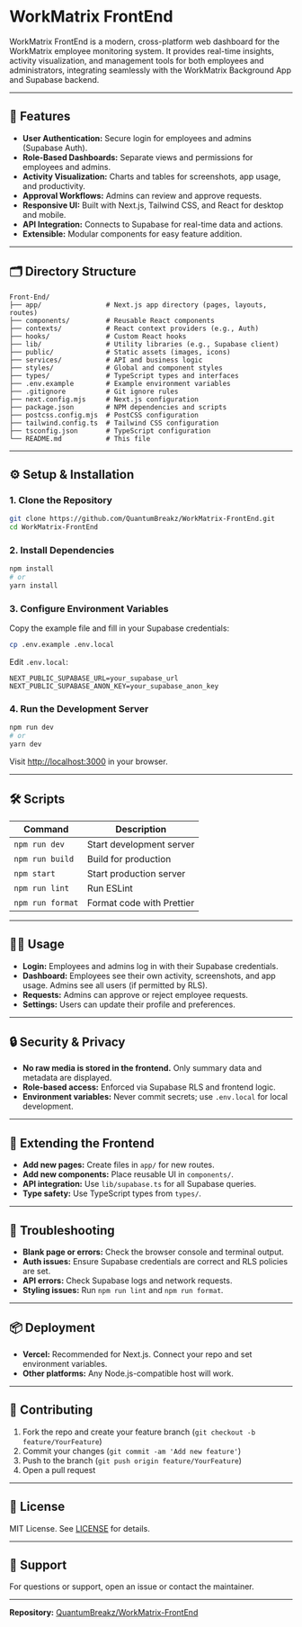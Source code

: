 # WorkMatrix FrontEnd

WorkMatrix FrontEnd is a modern, cross-platform web dashboard for the WorkMatrix employee monitoring system. It provides real-time insights, activity visualization, and management tools for both employees and administrators, integrating seamlessly with the WorkMatrix Background App and Supabase backend.

---

## 🚀 Features

- **User Authentication:** Secure login for employees and admins (Supabase Auth).
- **Role-Based Dashboards:** Separate views and permissions for employees and admins.
- **Activity Visualization:** Charts and tables for screenshots, app usage, and productivity.
- **Approval Workflows:** Admins can review and approve requests.
- **Responsive UI:** Built with Next.js, Tailwind CSS, and React for desktop and mobile.
- **API Integration:** Connects to Supabase for real-time data and actions.
- **Extensible:** Modular components for easy feature addition.

---

## 🗂️ Directory Structure

```
Front-End/
├── app/                # Next.js app directory (pages, layouts, routes)
├── components/         # Reusable React components
├── contexts/           # React context providers (e.g., Auth)
├── hooks/              # Custom React hooks
├── lib/                # Utility libraries (e.g., Supabase client)
├── public/             # Static assets (images, icons)
├── services/           # API and business logic
├── styles/             # Global and component styles
├── types/              # TypeScript types and interfaces
├── .env.example        # Example environment variables
├── .gitignore          # Git ignore rules
├── next.config.mjs     # Next.js configuration
├── package.json        # NPM dependencies and scripts
├── postcss.config.mjs  # PostCSS configuration
├── tailwind.config.ts  # Tailwind CSS configuration
├── tsconfig.json       # TypeScript configuration
└── README.md           # This file
```

---

## ⚙️ Setup & Installation

### 1. **Clone the Repository**

```bash
git clone https://github.com/QuantumBreakz/WorkMatrix-FrontEnd.git
cd WorkMatrix-FrontEnd
```

### 2. **Install Dependencies**

```bash
npm install
# or
yarn install
```

### 3. **Configure Environment Variables**

Copy the example file and fill in your Supabase credentials:
```bash
cp .env.example .env.local
```
Edit `.env.local`:
```
NEXT_PUBLIC_SUPABASE_URL=your_supabase_url
NEXT_PUBLIC_SUPABASE_ANON_KEY=your_supabase_anon_key
```

### 4. **Run the Development Server**

```bash
npm run dev
# or
yarn dev
```
Visit [http://localhost:3000](http://localhost:3000) in your browser.

---

## 🛠️ Scripts

| Command           | Description                       |
|-------------------|-----------------------------------|
| `npm run dev`     | Start development server          |
| `npm run build`   | Build for production              |
| `npm start`       | Start production server           |
| `npm run lint`    | Run ESLint                        |
| `npm run format`  | Format code with Prettier         |

---

## 🧑‍💻 Usage

- **Login:** Employees and admins log in with their Supabase credentials.
- **Dashboard:** Employees see their own activity, screenshots, and app usage. Admins see all users (if permitted by RLS).
- **Requests:** Admins can approve or reject employee requests.
- **Settings:** Users can update their profile and preferences.

---

## 🔒 Security & Privacy

- **No raw media is stored in the frontend.** Only summary data and metadata are displayed.
- **Role-based access:** Enforced via Supabase RLS and frontend logic.
- **Environment variables:** Never commit secrets; use `.env.local` for local development.

---

## 🧩 Extending the Frontend

- **Add new pages:** Create files in `app/` for new routes.
- **Add new components:** Place reusable UI in `components/`.
- **API integration:** Use `lib/supabase.ts` for all Supabase queries.
- **Type safety:** Use TypeScript types from `types/`.

---

## 🐞 Troubleshooting

- **Blank page or errors:** Check the browser console and terminal output.
- **Auth issues:** Ensure Supabase credentials are correct and RLS policies are set.
- **API errors:** Check Supabase logs and network requests.
- **Styling issues:** Run `npm run lint` and `npm run format`.

---

## 📦 Deployment

- **Vercel:** Recommended for Next.js. Connect your repo and set environment variables.
- **Other platforms:** Any Node.js-compatible host will work.

---

## 🤝 Contributing

1. Fork the repo and create your feature branch (`git checkout -b feature/YourFeature`)
2. Commit your changes (`git commit -am 'Add new feature'`)
3. Push to the branch (`git push origin feature/YourFeature`)
4. Open a pull request

---

## 📄 License

MIT License. See [LICENSE](LICENSE) for details.

---

## 🙋 Support

For questions or support, open an issue or contact the maintainer.

---

**Repository:** [QuantumBreakz/WorkMatrix-FrontEnd](https://github.com/QuantumBreakz/WorkMatrix-FrontEnd) 